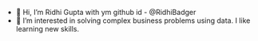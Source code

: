 - 👋 Hi, I’m Ridhi Gupta with ym github id - @RidhiBadger
- 👀 I’m interested in solving complex business problems using data. I like learning new skills.  


<!---
RidhiBadger/RidhiBadger is a ✨ special ✨ repository because its `README.md` (this file) appears on your GitHub profile.
You can click the Preview link to take a look at your changes.
--->
